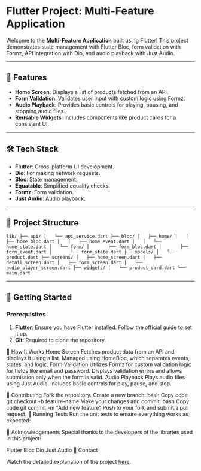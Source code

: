 # Flutter Project: Multi-Feature Application

Welcome to the **Multi-Feature Application** built using Flutter! This project demonstrates state management with Flutter Bloc, form validation with Formz, API integration with Dio, and audio playback with Just Audio.

---

## 🚀 Features

- **Home Screen**: Displays a list of products fetched from an API.
- **Form Validation**: Validates user input with custom logic using Formz.
- **Audio Playback**: Provides basic controls for playing, pausing, and stopping audio files.
- **Reusable Widgets**: Includes components like product cards for a consistent UI.

---

## 🛠️ Tech Stack

- **Flutter**: Cross-platform UI development.
- **Dio**: For making network requests.
- **Bloc**: State management.
- **Equatable**: Simplified equality checks.
- **Formz**: Form validation.
- **Just Audio**: Audio playback.

---

## 📂 Project Structure
`
lib/
├── api/
│   └── api_service.dart
├── bloc/
│   ├── home/
│   │   ├── home_bloc.dart
│   │   ├── home_event.dart
│   │   └── home_state.dart
│   └── form/
│       ├── form_bloc.dart
│       ├── form_event.dart
│       └── form_state.dart
├── models/
│   └── product.dart
├── screens/
│   ├── home_screen.dart
│   ├── detail_screen.dart
│   ├── form_screen.dart
│   └── audio_player_screen.dart
├── widgets/
│   └── product_card.dart
└── main.dart
`

---

## 🚀 Getting Started

### Prerequisites

1. **Flutter**: Ensure you have Flutter installed. Follow the [official guide](https://docs.flutter.dev/get-started/install) to set it up.
2. **Git**: Required to clone the repository.

📖 How It Works
Home Screen
Fetches product data from an API and displays it using a list.
Managed using HomeBloc, which separates events, states, and logic.
Form Validation
Utilizes Formz for custom validation logic for fields like email and password.
Displays validation errors and allows submission only when the form is valid.
Audio Playback
Plays audio files using Just Audio.
Includes basic controls for play, pause, and stop.

🤝 Contributing
Fork the repository.
Create a new branch:
bash
Copy code
git checkout -b feature-name
Make your changes and commit:
bash
Copy code
git commit -m "Add new feature"
Push to your fork and submit a pull request.
🧪 Running Tests
Run the unit tests to ensure everything works as expected:


🌟 Acknowledgements
Special thanks to the developers of the libraries used in this project:

Flutter Bloc
Dio
Just Audio
📧 Contact


Watch the detailed explanation of the project [here](https://drive.google.com/file/d/1DB1z-vZKroPQYFrf-TQY_IvH5aGOzBNy/view?usp=sharing).



